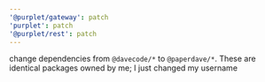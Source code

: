 ```yaml
---
'@purplet/gateway': patch
'purplet': patch
'@purplet/rest': patch
---
```


change dependencies from `@davecode/*` to `@paperdave/*`. These are identical packages owned by me;
I just changed my username
